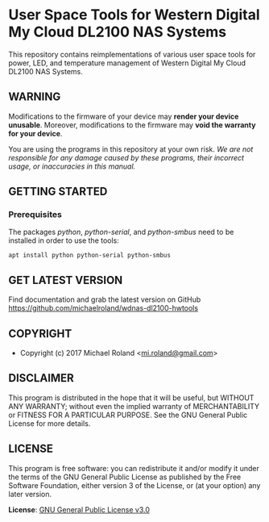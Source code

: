 # User Space Tools for Western Digital My Cloud DL2100 NAS Systems

This repository contains reimplementations of various user space tools for power,
LED, and temperature management of Western Digital My Cloud DL2100 NAS Systems.


## WARNING

Modifications to the firmware of your device may **render your device unusable**.
Moreover, modifications to the firmware may **void the warranty for your device**.

You are using the programs in this repository at your own risk. *We are not
responsible for any damage caused by these programs, their incorrect usage, or
inaccuracies in this manual.*


## GETTING STARTED


### Prerequisites

The packages *python*, *python-serial*, and *python-smbus* need to be installed
in order to use the tools:

    apt install python python-serial python-smbus


## GET LATEST VERSION

Find documentation and grab the latest version on GitHub
<https://github.com/michaelroland/wdnas-dl2100-hwtools>


## COPYRIGHT

- Copyright (c) 2017 Michael Roland <<mi.roland@gmail.com>>


## DISCLAIMER

This program is distributed in the hope that it will be useful,
but WITHOUT ANY WARRANTY; without even the implied warranty of
MERCHANTABILITY or FITNESS FOR A PARTICULAR PURPOSE.  See the
GNU General Public License for more details.


## LICENSE

This program is free software: you can redistribute it and/or modify
it under the terms of the GNU General Public License as published by
the Free Software Foundation, either version 3 of the License, or
(at your option) any later version.

**License**: [GNU General Public License v3.0](https://www.gnu.org/licenses/gpl-3.0.txt)

